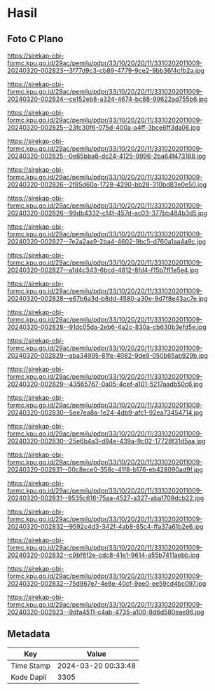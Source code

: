 # Hasil

## Foto C Plano

https://sirekap-obj-formc.kpu.go.id/29ac/pemilu/pdpr/33/10/20/20/11/3310202011009-20240320-002823--3f77d9c3-cb89-4779-9ce2-9bb36f4cfb2a.jpg

https://sirekap-obj-formc.kpu.go.id/29ac/pemilu/pdpr/33/10/20/20/11/3310202011009-20240320-002824--ce152eb8-a324-4674-bc88-99622ad755b6.jpg

https://sirekap-obj-formc.kpu.go.id/29ac/pemilu/pdpr/33/10/20/20/11/3310202011009-20240320-002825--23fc30f6-075d-400a-a4ff-3bce6ff3da06.jpg

https://sirekap-obj-formc.kpu.go.id/29ac/pemilu/pdpr/33/10/20/20/11/3310202011009-20240320-002825--0e65bba8-dc24-4125-9996-2ba64f473188.jpg

https://sirekap-obj-formc.kpu.go.id/29ac/pemilu/pdpr/33/10/20/20/11/3310202011009-20240320-002826--2f85d60a-1728-4290-bb28-310bd83e0e50.jpg

https://sirekap-obj-formc.kpu.go.id/29ac/pemilu/pdpr/33/10/20/20/11/3310202011009-20240320-002826--99db4332-c14f-457d-ac03-377bb484b3d5.jpg

https://sirekap-obj-formc.kpu.go.id/29ac/pemilu/pdpr/33/10/20/20/11/3310202011009-20240320-002827--7e2a2aa9-2ba4-4602-9bc5-d760a1aa4a9c.jpg

https://sirekap-obj-formc.kpu.go.id/29ac/pemilu/pdpr/33/10/20/20/11/3310202011009-20240320-002827--a1d4c343-6bcd-4812-8fd4-f15b7ff1e5e4.jpg

https://sirekap-obj-formc.kpu.go.id/29ac/pemilu/pdpr/33/10/20/20/11/3310202011009-20240320-002828--e67b6a3d-b8dd-4580-a30e-9d7f8e43ac7e.jpg

https://sirekap-obj-formc.kpu.go.id/29ac/pemilu/pdpr/33/10/20/20/11/3310202011009-20240320-002828--91dc05da-2eb6-4a2c-830a-cb630b3efd5e.jpg

https://sirekap-obj-formc.kpu.go.id/29ac/pemilu/pdpr/33/10/20/20/11/3310202011009-20240320-002829--aba34995-81fe-4082-9de9-050b65ab929b.jpg

https://sirekap-obj-formc.kpu.go.id/29ac/pemilu/pdpr/33/10/20/20/11/3310202011009-20240320-002829--43565767-0a05-4cef-a101-5217aadb50c6.jpg

https://sirekap-obj-formc.kpu.go.id/29ac/pemilu/pdpr/33/10/20/20/11/3310202011009-20240320-002830--5ee7ea8a-1e24-4db9-afc1-92ea73454714.jpg

https://sirekap-obj-formc.kpu.go.id/29ac/pemilu/pdpr/33/10/20/20/11/3310202011009-20240320-002830--25e6b4a3-d94e-439a-9c02-17728f31d5aa.jpg

https://sirekap-obj-formc.kpu.go.id/29ac/pemilu/pdpr/33/10/20/20/11/3310202011009-20240320-002831--00c8ece0-358c-41f8-b176-eb428090ad9f.jpg

https://sirekap-obj-formc.kpu.go.id/29ac/pemilu/pdpr/33/10/20/20/11/3310202011009-20240320-002831--9535c616-75aa-4527-a327-aba1709dcb22.jpg

https://sirekap-obj-formc.kpu.go.id/29ac/pemilu/pdpr/33/10/20/20/11/3310202011009-20240320-002832--9592c4d3-342f-4ab8-85c4-ffa37a61b2e6.jpg

https://sirekap-obj-formc.kpu.go.id/29ac/pemilu/pdpr/33/10/20/20/11/3310202011009-20240320-002832--c9bf6f2e-cdc8-41e1-9614-a55b7411aebb.jpg

https://sirekap-obj-formc.kpu.go.id/29ac/pemilu/pdpr/33/10/20/20/11/3310202011009-20240320-002832--75d967e7-4e8e-40cf-9ee0-ee59cd4bc097.jpg

https://sirekap-obj-formc.kpu.go.id/29ac/pemilu/pdpr/33/10/20/20/11/3310202011009-20240320-002823--9dfa4511-c4ab-4735-a100-8d6d580eae96.jpg


## Metadata

| Key        | Value               |
| ---------- | ------------------- |
| Time Stamp | 2024-03-20 00:33:48 |
| Kode Dapil | 3305                |



